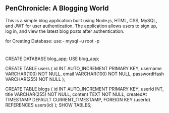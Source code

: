 ## PenChronicle: A Blogging World
This is a simple blog application built using Node.js, HTML, CSS,  MySQL, and JWT for user authentication. The application allows users to sign up, log in, and view the latest blog posts after authentication.


for Creating Database:
use:-      mysql -u root -p
#
CREATE DATABASE blog_app;
USE blog_app;

CREATE TABLE users (
    id INT AUTO_INCREMENT PRIMARY KEY,
    username VARCHAR(100) NOT NULL,
    email VARCHAR(100) NOT NULL,
    passwordHash VARCHAR(255) NOT NULL
);

CREATE TABLE blogs (
    id INT AUTO_INCREMENT PRIMARY KEY,
    userId INT,
    title VARCHAR(255) NOT NULL,
    content TEXT NOT NULL,
    createdAt TIMESTAMP DEFAULT CURRENT_TIMESTAMP,
    FOREIGN KEY (userId) REFERENCES users(id)
);
  SHOW TABLES;

